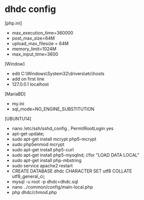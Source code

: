 # dhdc config<br>

[php.ini]
- max_execution_time=360000
- post_max_size=64M
- upload_max_filesize = 64M
- memory_limit=1024M
- max_input_time=3600

[Window]
- edit C:\Windows\System32\drivers\etc\hosts 
- add on first line
- 127.0.0.1 localhost


[MariaBD]
- my.ini
- sql_mode=NO_ENGINE_SUBSTITUTION

[UBUNTU14]
- nano /etc/ssh/sshd_config , PermitRootLogin yes
- apt-get update;
- sudo apt-get install mcrypt php5-mcrypt
- sudo php5enmod mcrypt
- sudo apt-get install php5-curl
- sudo apt-get install php5-mysqlnd; //for "LOAD DATA LOCAL"
- sudo apt-get install php-mbstring
- sudo service apache2 restart
- CREATE DATABASE dhdc CHARACTER SET utf8 COLLATE utf8_general_ci;
- mysql -u root -p dhdc<dhdc.sql
- nano ../common/config/main-local.php
- php dhdc/chmod.php
